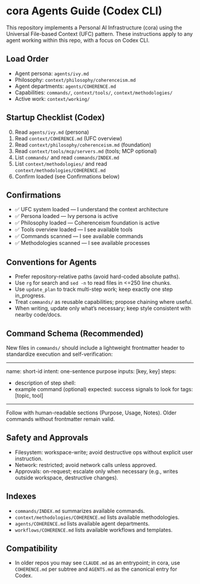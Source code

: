 # cora Agents Guide (Codex CLI)

This repository implements a Personal AI Infrastructure (cora) using the Universal File-based Context (UFC) pattern. These instructions apply to any agent working within this repo, with a focus on Codex CLI.

## Load Order
- Agent persona: `agents/ivy.md`
- Philosophy: `context/philosophy/coherenceism.md`
- Agent departments: `agents/COHERENCE.md`
- Capabilities: `commands/`, `context/tools/`, `context/methodologies/`
- Active work: `context/working/`

## Startup Checklist (Codex)
0. Read `agents/ivy.md` (persona)
1. Read `context/COHERENCE.md` (UFC overview)
2. Read `context/philosophy/coherenceism.md` (foundation)
3. Read `context/tools/mcp/servers.md` (tools; MCP optional)
4. List `commands/` and read `commands/INDEX.md`
5. List `context/methodologies/` and read `context/methodologies/COHERENCE.md`
6. Confirm loaded (see Confirmations below)

## Confirmations
- ✅ UFC system loaded — I understand the context architecture
- ✅ Persona loaded — Ivy persona is active
- ✅ Philosophy loaded — Coherenceism foundation is active
- ✅ Tools overview loaded — I see available tools
- ✅ Commands scanned — I see available commands
- ✅ Methodologies scanned — I see available processes

## Conventions for Agents
- Prefer repository-relative paths (avoid hard-coded absolute paths).
- Use `rg` for search and `sed -n` to read files in <=250 line chunks.
- Use `update_plan` to track multi-step work; keep exactly one step in_progress.
- Treat `commands/` as reusable capabilities; propose chaining where useful.
- When writing, update only what’s necessary; keep style consistent with nearby code/docs.

## Command Schema (Recommended)
New files in `commands/` should include a lightweight frontmatter header to standardize execution and self-verification:

---
name: short-id
intent: one-sentence purpose
inputs: [key, key]
steps:
  - description of step
shell:
  - example command (optional)
expected: success signals to look for
tags: [topic, tool]
---

Follow with human-readable sections (Purpose, Usage, Notes). Older commands without frontmatter remain valid.

## Safety and Approvals
- Filesystem: workspace-write; avoid destructive ops without explicit user instruction.
- Network: restricted; avoid network calls unless approved.
- Approvals: on-request; escalate only when necessary (e.g., writes outside workspace, destructive changes).

## Indexes
- `commands/INDEX.md` summarizes available commands.
- `context/methodologies/COHERENCE.md` lists available methodologies.
- `agents/COHERENCE.md` lists available agent departments.
- `workflows/COHERENCE.md` lists available workflows and templates.

## Compatibility
- In older repos you may see `CLAUDE.md` as an entrypoint; in cora, use `COHERENCE.md` per subtree and `AGENTS.md` as the canonical entry for Codex.
